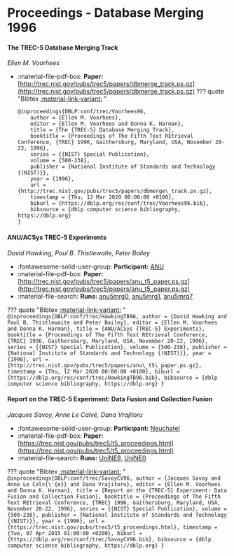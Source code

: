 # Proceedings - Database Merging 1996 

#### The TREC-5 Database Merging Track

_Ellen M. Voorhees_

- :material-file-pdf-box: **Paper:** [http://trec.nist.gov/pubs/trec5/papers/dbmerge_track.ps.gz](http://trec.nist.gov/pubs/trec5/papers/dbmerge_track.ps.gz)
??? quote "Bibtex [:material-link-variant:](https://dblp.org/rec/conf/trec/Voorhees96.bib) "
	```
	@inproceedings{DBLP:conf/trec/Voorhees96,
		author = {Ellen M. Voorhees},
		editor = {Ellen M. Voorhees and Donna K. Harman},
		title = {The {TREC-5} Database Merging Track},
		booktitle = {Proceedings of The Fifth Text REtrieval Conference, {TREC} 1996, Gaithersburg, Maryland, USA, November 20-22, 1996},
		series = {{NIST} Special Publication},
		volume = {500-238},
		publisher = {National Institute of Standards and Technology {(NIST)}},
		year = {1996},
		url = {http://trec.nist.gov/pubs/trec5/papers/dbmerge\_track.ps.gz},
		timestamp = {Thu, 12 Mar 2020 00:00:00 +0100},
		biburl = {https://dblp.org/rec/conf/trec/Voorhees96.bib},
		bibsource = {dblp computer science bibliography, https://dblp.org}
	}
	```

#### ANU/ACSys TREC-5 Experiments

_David Hawking, Paul B. Thistlewaite, Peter Bailey_

- :fontawesome-solid-user-group: **Participant:** [ANU](./participants.md#anu)
- :material-file-pdf-box: **Paper:** [http://trec.nist.gov/pubs/trec5/papers/anu_t5_paper.ps.gz](http://trec.nist.gov/pubs/trec5/papers/anu_t5_paper.ps.gz)
- :material-file-search: **Runs:** [anu5mrg0](./runs.md#anu5mrg0), [anu5mrg1](./runs.md#anu5mrg1), [anu5mrg7](./runs.md#anu5mrg7)

??? quote "Bibtex [:material-link-variant:](https://dblp.org/rec/conf/trec/HawkingTB96.bib) "
	```
	@inproceedings{DBLP:conf/trec/HawkingTB96,
		author = {David Hawking and Paul B. Thistlewaite and Peter Bailey},
		editor = {Ellen M. Voorhees and Donna K. Harman},
		title = {ANU/ACSys {TREC-5} Experiments},
		booktitle = {Proceedings of The Fifth Text REtrieval Conference, {TREC} 1996, Gaithersburg, Maryland, USA, November 20-22, 1996},
		series = {{NIST} Special Publication},
		volume = {500-238},
		publisher = {National Institute of Standards and Technology {(NIST)}},
		year = {1996},
		url = {http://trec.nist.gov/pubs/trec5/papers/anu\_t5\_paper.ps.gz},
		timestamp = {Thu, 12 Mar 2020 00:00:00 +0100},
		biburl = {https://dblp.org/rec/conf/trec/HawkingTB96.bib},
		bibsource = {dblp computer science bibliography, https://dblp.org}
	}
	```

#### Report on the TREC-5 Experiment: Data Fusion and Collection Fusion

_Jacques Savoy, Anne Le Calvé, Dana Vrajitoru_

- :fontawesome-solid-user-group: **Participant:** [Neuchatel](./participants.md#neuchatel)
- :material-file-pdf-box: **Paper:** [https://trec.nist.gov/pubs/trec5/t5_proceedings.html](https://trec.nist.gov/pubs/trec5/t5_proceedings.html)
- :material-file-search: **Runs:** [UniNE9](./runs.md#unine9), [UniNE0](./runs.md#unine0)

??? quote "Bibtex [:material-link-variant:](https://dblp.org/rec/conf/trec/SavoyCV96.bib) "
	```
	@inproceedings{DBLP:conf/trec/SavoyCV96,
		author = {Jacques Savoy and Anne Le Calv{\'{e}} and Dana Vrajitoru},
		editor = {Ellen M. Voorhees and Donna K. Harman},
		title = {Report on the {TREC-5} Experiment: Data Fusion and Collection Fusion},
		booktitle = {Proceedings of The Fifth Text REtrieval Conference, {TREC} 1996, Gaithersburg, Maryland, USA, November 20-22, 1996},
		series = {{NIST} Special Publication},
		volume = {500-238},
		publisher = {National Institute of Standards and Technology {(NIST)}},
		year = {1996},
		url = {https://trec.nist.gov/pubs/trec5/t5_proceedings.html},
		timestamp = {Tue, 07 Apr 2015 01:00:00 +0200},
		biburl = {https://dblp.org/rec/conf/trec/SavoyCV96.bib},
		bibsource = {dblp computer science bibliography, https://dblp.org}
	}
	```

